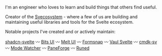 I'm an engineer who loves to learn and build things that others find useful.

Creator of the [Svecosystem](https://github.com/svecosystem) - where a few of us are building and maintaining useful libraries and tools for the Svelte ecosystem. 

Notable projects I've created and or actively maintain:

[shadcn-svelte](https://github.com/huntabyte/shadcn-svelte) 〰 [Bits UI](https://github.com/huntabyte/bits-ui) 〰 [Melt UI](https://github.com/melt-ui/melt-ui) 〰 [Formsnap](https://github.com/svecosystem/formsnap) 〰 [Vaul Svelte](https://github.com/huntabyte/vaul-svelte) 〰 [cmdk-sv](https://github.com/huntabyte/cmdk-sv) 〰 [Mode Watcher](https://github.com/svecosystem/mode-watcher) 〰 [PaneForge](https://github.com/svecosystem/paneforge) 〰 [Runed](https://github.com/svecosystem/runed) 
